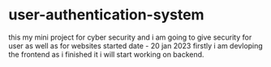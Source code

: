 # user-authentication-system
this my mini project for cyber security and i am going to give security for user as well as for websites
started date - 20 jan 2023
firstly i am devloping the frontend as i finished it i will start working on backend.
